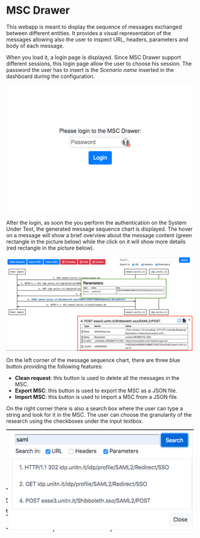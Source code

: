 # MSC Drawer

This webapp is meant to display the sequence of messages exchanged between different entities. It provides a visual representation of the messages allowing also the user to inspect URL, headers, parameters and body of each message.


When you load it, a login page is displayed. Since MSC Drawer support different sessions, this login page allow the user to choose his session. The password the user has to insert is the *Scenario name* inserted in the dashboard during the configuration.

![MSC login](./img/login.png)

After the login, as soon the you perform the authentication on the System Under Test, the generated message sequence chart is displayed. The hover on a message will show a brief overview about the message content (green rectangle in the picture below) while the click on it will show more details (red rectangle in the picture below).

![MSC](./img/msc-highlight.png)

On the left corner of the message sequence chart, there are three blue button providing the following features:
- **Clean request**: this button is used to delete all the messages in the MSC.
- **Export MSC**: this button is used to export the MSC as a JSON file.
- **Import MSC**: this button is used to import a MSC from a JSON file.

On the right corner there is also a search box where the user can type a string and look for it in the MSC. The user can choose the granularity of the research using the checkboxes under the input textbox.

![Search](./img/search.png)
